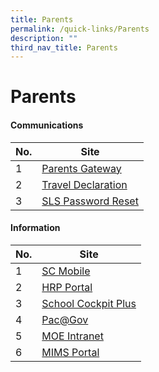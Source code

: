 ```yaml
---
title: Parents
permalink: /quick-links/Parents
description: ""
third_nav_title: Parents
---
```

# **Parents**

#### Communications

| No. 	| Site 	|
|---	|---	|
| 1 	| [Parents Gateway](https://xishanpri.moe.edu.sg/quick-links/parents/parents-gateway) 	|
| 2 	| [Travel Declaration](https://form.gov.sg/#!/5e27b0eb93545100111834bf) 	|
| 3 	| [SLS Password Reset](https://form.gov.sg/#!/5d5244b9d340f9001a68fbb9) 	|



#### Information

| No. 	| Site 	|
|---	|---	|
| 1 	| [SC Mobile](https://scmobile.moe.edu.sg/login) 	|
| 2 	| [HRP Portal](https://www.hrp.gov.sg/hrp/#/) 	|
| 3 	| [School Cockpit Plus](https://schoolcockpit.moe.gov.sg/) 	|
| 4 	| [Pac@Gov](https://www.hrp.gov.sg/hrp/#/)	|
| 5 	| [MOE Intranet](https://intranet.moe.gov.sg/Pages/Home.aspx)	|
| 6 	| [MIMS Portal](https://idp.mims.moe.gov.sg/nidp/saml2/sso) 	|